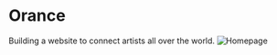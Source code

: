 # Orance
Building a website to connect artists all over the world.
![Homepage](https://user-images.githubusercontent.com/74523865/117836127-0db90580-b296-11eb-9b6b-5eaf375adf2a.png)

